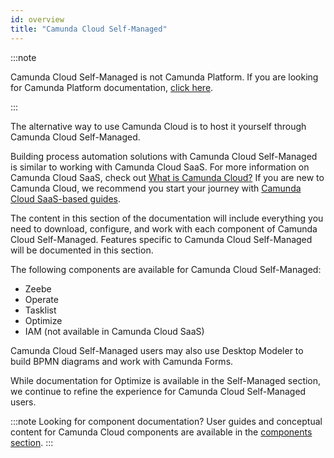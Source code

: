 ```yaml
---
id: overview
title: "Camunda Cloud Self-Managed"
---
```


:::note

Camunda Cloud Self-Managed is not Camunda Platform. If you are looking for Camunda Platform documentation, [click here](https://docs.camunda.org).

:::

The alternative way to use Camunda Cloud is to host it yourself through Camunda Cloud Self-Managed.

Building process automation solutions with Camunda Cloud Self-Managed is similar to working with Camunda Cloud SaaS. For more information on Camunda Cloud SaaS, check out [What is Camunda Cloud?](../components/concepts/what-is-camunda-cloud.md) If you are new to Camunda Cloud, we recommend you start your journey with [Camunda Cloud SaaS-based guides](../../guides/).

The content in this section of the documentation will include everything you need to download, configure, and work with each component of Camunda Cloud Self-Managed. Features specific to Camunda Cloud Self-Managed will be documented in this section.

The following components are available for Camunda Cloud Self-Managed:

* Zeebe
* Operate
* Tasklist
* Optimize
* IAM (not available in Camunda Cloud SaaS)

Camunda Cloud Self-Managed users may also use Desktop Modeler to build BPMN diagrams and work with Camunda Forms.

While documentation for Optimize is available in the Self-Managed section, we continue to refine the experience for Camunda Cloud Self-Managed users.

:::note Looking for component documentation?
User guides and conceptual content for Camunda Cloud components are available in the [components section](./../../components).
:::
